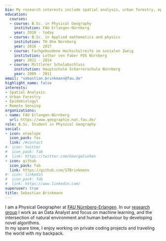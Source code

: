 ```yaml
---
bio: My research interests include spatial analysis, urban forestry, epidemiology and remote sensing
education:
  courses:
  - course: B.Sc. in Physical Geography
    institution: FAU Erlangen-Nürnberg
    year: 2018 - today
  - course: B.Sc. in Applied mathematics and physics
    institution: TH Ohm Nürnberg
    year: 2016 - 2017
  - course: Fachgebundene Hochschulreife im sozialen Zweig
    institution: Lothar von Faber FOS Nürnberg
    year: 2011 - 2014
  - course: Mittlerer Schulabschluss
    institution: Hauptschule Scharrerschule Nürnberg
    year: 2009 - 2011
email: "sebastian.brinkmann@fau.de"
highlight_name: false
interests:
- Spatial Analysis
- Urban Forestry
- Epidemiologyl
- Remote Sensing
organizations:
- name: FAU Erlangen-Nürnberg
  url: https://www.geographie.nat.fau.de/
role: B.Sc. Student in Physical Geography
social:
- icon: envelope
  icon_pack: fas
  link: /#contact
#- icon: twitter
#  icon_pack: fab
#  link: https://twitter.com/GeorgeCushen
- icon: github
  icon_pack: fab
  link: https://github.com/STBrinkmann
#- icon: linkedin
#  icon_pack: fab
#  link: https://www.linkedin.com/
superuser: true
title: Sebastian Brinkmann
---
```


I am a Physical Geographer at [FAU Nürnberg-Erlangen](https://www.geographie.nat.fau.de/). In our [research group](https://www.geography.nat.fau.eu/research/cultural-geography/wg-digital-health/) I work as an Data Analyst and focus on machine learning, and the intersection of natural environment and human behaviour by developing novel algorithms.\
In my spare time, I enjoy working on private coding projects and traveling the world with my backpack. 
